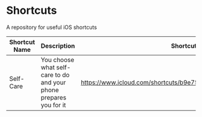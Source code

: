 # Shortcuts
A repository for useful iOS shortcuts

| Shortcut Name | Description                                                        | Shortcut Link    | QR Code    |
|---------------|--------------------------------------------------------------------|------------------|------------|
| Self-Care     | You choose what self-care to do and your phone prepares you for it | https://www.icloud.com/shortcuts/b9e75e2076a74044b897ecd8432c3c32 | []() |
